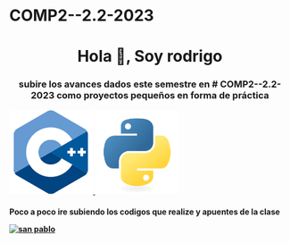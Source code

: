 # COMP2--2.2-2023
<h1 align="center">Hola 👋, Soy rodrigo </h1>
<h3 align="center">subire los avances dados este semestre en # COMP2--2.2-2023 como proyectos pequeños en forma de práctica</ h3>

<p align="left"> <a href="https://www.w3schools.com/cpp/" target="_blank" rel="noreferrer"> <img src="https://raw.githubusercontent.com/devicons/devicon/master/icons/cplusplus/cplusplus-original.svg" alt="cplusplus" width="150" height="150"/> </a> <a href="https://www.python.org" target="_blank" rel="noreferrer"> <img src="https://raw.githubusercontent.com/devicons/devicon/master/icons/python/python-original.svg" alt="python" width="150" height="150"/> </a> </p>
<h4 align="left">Poco a poco ire subiendo los codigos que realize y apuentes de la clase </ h4>

<p align="left"> <a href="https://www.w3schools.com/cpp/" target="_blank" rel="noreferrer"> <img src="https://blog.ucsp.edu.pe/hubfs/logo-de-UCSP-16.png" alt="san pablo" width="350" height="250"/> </d> 
